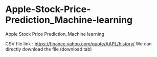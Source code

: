 # Apple-Stock-Price-Prediction_Machine-learning
Apple Stock Price Prediction_Machine learning


CSV file link : https://finance.yahoo.com/quote/AAPL/history/
We can directly download the file (download tab)
